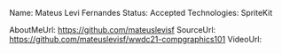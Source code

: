 Name: Mateus Levi Fernandes
Status: Accepted
Technologies: SpriteKit

AboutMeUrl: https://github.com/mateuslevisf
SourceUrl: https://github.com/mateuslevisf/wwdc21-compgraphics101
VideoUrl: 

<!---
EXAMPLE
Name: John Appleseed
Status: Submitted <or> Winner <or> Distinguished <or> Rejected
Technologies: SwiftUI, RealityKit, CoreGraphic

AboutMeUrl: https://linkedin.com/in/johnappleseed
SourceUrl: https://github.com/johnappleseed/wwdc2025
VideoUrl: https://youtu.be/ABCDE123456
-->
